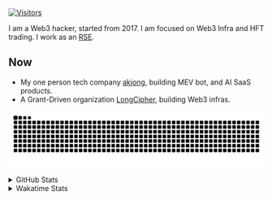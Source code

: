 <!-- markdownlint-disable MD041 MD010 MD033 -->
[![Visitors](https://api.visitorbadge.io/api/daily?path=Akagi201%2FAkagi201&label=Visitors%20Today&countColor=%2337d67a)](https://visitorbadge.io/status?path=Akagi201%2FAkagi201)

I am a Web3 hacker, started from 2017. I am focused on Web3 Infra and HFT trading.
I work as an [RSE](https://us-rse.org/about/what-is-an-rse/).

## Now

* My one person tech company [akjong](https://github.com/akjong), building MEV bot, and AI SaaS products.
* A Grant-Driven organization [LongCipher](https://github.com/longcipher), building Web3 infras.

[![github contribution grid snake animation](https://raw.githubusercontent.com/Akagi201/Akagi201/output/github-contribution-grid-snake.svg#gh-light-mode-only)](https://github.com/Akagi201)

<details>
<summary>GitHub Stats</summary>
  <a href="https://github.com/Akagi201"><img alt="Profile Detail" src="https://raw.githubusercontent.com/Akagi201/Akagi201/master/profile-summary-card-output/dracula/0-profile-details.svg" /></a>
  <a href="https://github.com/Akagi201"><img alt="Github Stats" src="https://raw.githubusercontent.com/Akagi201/Akagi201/master/profile-summary-card-output/dracula/3-stats.svg" /></a>
  <a href="https://github.com/Akagi201"><img alt="Lang By Commits" src="https://raw.githubusercontent.com/Akagi201/Akagi201/master/profile-summary-card-output/dracula/2-most-commit-language.svg" /></a>
</details>

<details>
<summary>Wakatime Stats</summary>
<br>

<!--START_SECTION:waka-->

```txt
From: 20 July 2025 - To: 27 July 2025

Total Time: 42 hrs 17 mins

Other              14 hrs 20 mins  ████████▒░░░░░░░░░░░░░░░░   33.90 %
sh                 10 hrs 54 mins  ██████▒░░░░░░░░░░░░░░░░░░   25.80 %
Rust               6 hrs 26 mins   ███▓░░░░░░░░░░░░░░░░░░░░░   15.23 %
TOML               4 hrs 28 mins   ██▓░░░░░░░░░░░░░░░░░░░░░░   10.58 %
Markdown           2 hrs 15 mins   █▒░░░░░░░░░░░░░░░░░░░░░░░   05.34 %
SQL                1 hr 44 mins    █░░░░░░░░░░░░░░░░░░░░░░░░   04.11 %
SCSS               27 mins         ▒░░░░░░░░░░░░░░░░░░░░░░░░   01.08 %
TypeScript         24 mins         ▒░░░░░░░░░░░░░░░░░░░░░░░░   00.96 %
HTML               19 mins         ▒░░░░░░░░░░░░░░░░░░░░░░░░   00.76 %
Python             16 mins         ░░░░░░░░░░░░░░░░░░░░░░░░░   00.65 %
```

<!--END_SECTION:waka-->

</details>
